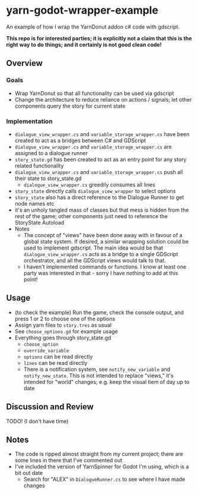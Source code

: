 # yarn-godot-wrapper-example
An example of how I wrap the YarnDonut addon c# code with gdscript.

**This repo is for interested parties; it is explicitly not a claim that this is the right way to do things; and it certainly is not good clean code!** 

## Overview
### Goals
- Wrap YarnDonut so that all functionality can be used via gdscript
- Change the architecture to reduce reliance on actions / signals; let other components query the story for current state

### Implementation
- `dialogue_view_wrapper.cs` and `variable_storage_wrapper.cs` have been created to act as a bridges between C# and GDScript
- `dialogue_view_wrapper.cs` and `variable_storage_wrapper.cs` are assigned to a dialogue runner
- `story_state.gd` has been created to act as an entry point for any story related functionality
- `dialogue_view_wrapper.cs` and `variable_storage_wrapper.cs` push all their state to story_state.gd
  - `dialogue_view_wrapper.cs` greedily consumes all lines
- `story_state` directly calls `dialogue_view_wrapper` to select options
- `story_state` also has a direct reference to the Dialogue Runner to get node names etc
- it's an unholy tangled mass of classes but that mess is hidden from the rest of the game; other components just need to reference the StoryState Autoload
- Notes
  - The concept of "views" have been done away with in favour of a global state system. If desired, a similar wrapping solution could be used to implement gdscript. The main idea would be that `dialogue_view_wrapper.cs` acts as a bridge to a single GDScript orchestrator, and all the GDScript views would talk to that.
  - I haven't implemented commands or functions. I know at least one party was interested in that - sorry I have nothing to add at this point!

## Usage
- (to check the example) Run the game, check the console output, and press 1 or 2 to choose one of the options
- Assign yarn files to `story.tres` as usual
- See `choose_options.gd` for example usage
- Everything goes through story_state.gd
  - `choose_option`
  - `override_variable`
  - `options` can be read directly
  - `lines` can be read directly
  - There is a notification system, see `notify_new_variable` and `notify_new_state`. This is not intended to replace "views," it's intended for "world" changes; e.g. keep the visual tiem of day up to date


## Discussion and Review

TODO! (I don't have time)

## Notes
- The code is ripped almost straight from my current project; there are some lines in there that I've commented out
- I've included the version of YarnSpinner for Godot I'm using, which is a bit out date
  - Search for "ALEX" in `DialogueRunner.cs` to see where I have made changes
